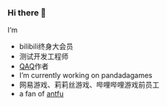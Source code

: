 ### Hi there 👋
I‘m
- bilibili终身大会员
- 测试开发工程师
- [QAQ](https://github.com/qaq-public)作者
- I’m currently working on pandadagames
- 网易游戏、莉莉丝游戏、哔哩哔哩游戏前员工
- a fan of [antfu](https://github.com/antfu)

<!--
**blacklee123/blacklee123** is a ✨ _special_ ✨ repository because its `README.md` (this file) appears on your GitHub profile.

Here are some ideas to get you started:

- 🔭 I’m currently working on ...
- 🌱 I’m currently learning ...
- 👯 I’m looking to collaborate on ...
- 🤔 I’m looking for help with ...
- 💬 Ask me about ...
- 📫 How to reach me: ...
- 😄 Pronouns: ...
- ⚡ Fun fact: ...
-->
